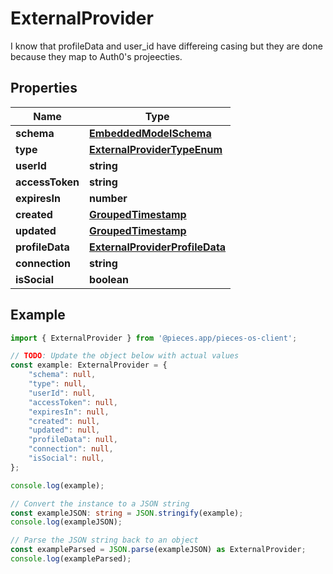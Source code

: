 
# ExternalProvider

I know that profileData and user_id have differeing casing but they are done because they map to Auth0\'s projeecties.

## Properties

Name | Type
------------ | -------------
**schema** | [**EmbeddedModelSchema**](EmbeddedModelSchema)
**type** | [**ExternalProviderTypeEnum**](ExternalProviderTypeEnum)
**userId** | **string**
**accessToken** | **string**
**expiresIn** | **number**
**created** | [**GroupedTimestamp**](GroupedTimestamp)
**updated** | [**GroupedTimestamp**](GroupedTimestamp)
**profileData** | [**ExternalProviderProfileData**](ExternalProviderProfileData)
**connection** | **string**
**isSocial** | **boolean**

## Example

```typescript
import { ExternalProvider } from '@pieces.app/pieces-os-client';

// TODO: Update the object below with actual values
const example: ExternalProvider = {
    "schema": null,
    "type": null,
    "userId": null,
    "accessToken": null,
    "expiresIn": null,
    "created": null,
    "updated": null,
    "profileData": null,
    "connection": null,
    "isSocial": null,
};

console.log(example);

// Convert the instance to a JSON string
const exampleJSON: string = JSON.stringify(example);
console.log(exampleJSON);

// Parse the JSON string back to an object
const exampleParsed = JSON.parse(exampleJSON) as ExternalProvider;
console.log(exampleParsed);
```


